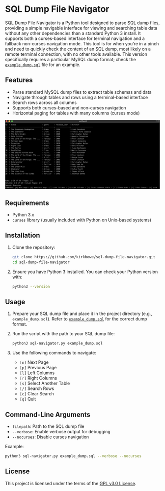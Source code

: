 # SQL Dump File Navigator

SQL Dump File Navigator is a Python tool designed to parse SQL dump files, providing a simple navigable interface for viewing and searching table data without any other dependencies than a standard Python 3 install. It supports both a curses-based interface for terminal navigation and a fallback non-curses navigation mode.  This tool is for when you're in a pinch and need to quickly check the content of an SQL dump, most likely on a remote terminal connection, with no other tools available.  This version specifically requires a particular MySQL dump format; check the [`example_dump.sql`](example_dump.sql) file for an example.

## Features

- Parse standard MySQL dump files to extract table schemas and data
- Navigate through tables and rows using a terminal-based interface
- Search rows across all columns
- Supports both curses-based and non-curses navigation
- Horizontal paging for tables with many columns (curses mode)

![SQL Navigator Screenshot](sql-navigator.png)

## Requirements

- Python 3.x
- `curses` library (usually included with Python on Unix-based systems)

## Installation

1. Clone the repository:
    ```sh
    git clone https://github.com/kirkbowe/sql-dump-file-navigator.git
    cd sql-dump-file-navigator
    ```

2. Ensure you have Python 3 installed. You can check your Python version with:
    ```sh
    python3 --version
    ```

## Usage

1. Prepare your SQL dump file and place it in the project directory (e.g., `example_dump.sql`).  Refer to [`example_dump.sql`](example_dump.sql) for the correct dump format.

2. Run the script with the path to your SQL dump file:
    ```sh
    python3 sql-navigator.py example_dump.sql
    ```

3. Use the following commands to navigate:
    - `[n]` Next Page
    - `[p]` Previous Page
    - `[l]` Left Columns
    - `[r]` Right Columns
    - `[s]` Select Another Table
    - `[/]` Search Rows
    - `[c]` Clear Search
    - `[q]` Quit

## Command-Line Arguments

- `filepath`: Path to the SQL dump file
- `--verbose`: Enable verbose output for debugging
- `--nocurses`: Disable curses navigation

Example:
```sh
python3 sql-navigator.py example_dump.sql --verbose --nocurses
```

## License

This project is licensed under the terms of the [GPL v3.0 License](LICENSE).





